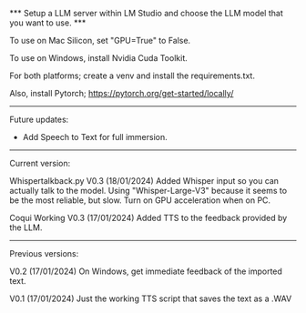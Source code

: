 *** Setup a LLM server within LM Studio and choose the LLM model that you want to use. ***

To use on Mac Silicon, set "GPU=True" to False.

To use on Windows, install Nvidia Cuda Toolkit.

For both platforms; create a venv and install the requirements.txt.

Also, install Pytorch; https://pytorch.org/get-started/locally/

******************************************************

Future updates:
- Add Speech to Text for full immersion.

******************************************************

Current version:

Whispertalkback.py V0.3 (18/01/2024)
Added Whisper input so you can actually talk to the model. Using "Whisper-Large-V3" because it seems to be the most reliable, but slow.
Turn on GPU acceleration when on PC.

Coqui Working V0.3 (17/01/2024)
Added TTS to the feedback provided by the LLM.

******************************************************

Previous versions:

V0.2 (17/01/2024)
On Windows, get immediate feedback of the imported text.

V0.1 (17/01/2024)
Just the working TTS script that saves the text as a .WAV

